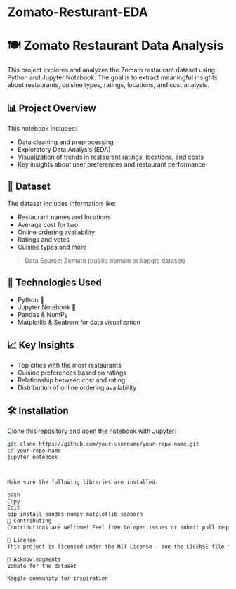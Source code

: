 # Zomato-Resturant-EDA

# 🍽️ Zomato Restaurant Data Analysis

This project explores and analyzes the Zomato restaurant dataset using Python and Jupyter Notebook. The goal is to extract meaningful insights about restaurants, cuisine types, ratings, locations, and cost analysis.

## 📊 Project Overview

This notebook includes:
- Data cleaning and preprocessing
- Exploratory Data Analysis (EDA)
- Visualization of trends in restaurant ratings, locations, and costs
- Key insights about user preferences and restaurant performance

## 📁 Dataset

The dataset includes information like:
- Restaurant names and locations
- Average cost for two
- Online ordering availability
- Ratings and votes
- Cuisine types and more

> Data Source: Zomato (public domain or kaggle dataset)

## 🧰 Technologies Used

- Python 🐍
- Jupyter Notebook 📓
- Pandas & NumPy
- Matplotlib & Seaborn for data visualization

## 📈 Key Insights

- Top cities with the most restaurants
- Cuisine preferences based on ratings
- Relationship between cost and rating
- Distribution of online ordering availability

## 🛠️ Installation

Clone this repository and open the notebook with Jupyter:

```bash
git clone https://github.com/your-username/your-repo-name.git
cd your-repo-name
jupyter notebook



Make sure the following libraries are installed:

bash
Copy
Edit
pip install pandas numpy matplotlib seaborn
🤝 Contributing
Contributions are welcome! Feel free to open issues or submit pull requests.

📜 License
This project is licensed under the MIT License - see the LICENSE file for details.

🙌 Acknowledgments
Zomato for the dataset

Kaggle community for inspiration
